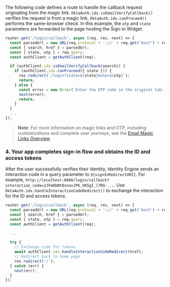 The following code defines a route to handle the callback request originating from the magic link. `OktaAuth.idx.isEmailVerifyCallback()` verifies the request is from a magic link, `OktaAuth.idx.canProceed()` performs the same-browser check. In this example, the `otp` and `state` parameters are forwarded to the page hosting the Sign-in Widget.

```javascript
router.get('/login/callback', async (req, res, next) => {
  const parsedUrl = new URL(req.protocol + '://' + req.get('host') + req.originalUrl);
  const { search, href } = parsedUrl;
  const { state, otp } = req.query;
  const authClient = getAuthClient(req);

  if (authClient.idx.isEmailVerifyCallback(search)) {
    if (authClient.idx.canProceed({ state })) {
      res.redirect(`/login?state=${state}&otp=${otp}`);
      return;
    } else {
      const error = new Error(`Enter the OTP code in the original tab: ${otp}`);
      next(error);
      return;
    }
  }
  ...
});
```

> **Note**: For more information on magic links and OTP, including customizations and complete user journeys, see the [Email Magic Links Overview](docs/guides/email-magic-links-overview/main/).

### 4. Your app completes sign-in flow and obtains the ID and access tokens

After the user successfully verifies their identity, Identity Engine sends an interaction code in a query parameter to `${signInRedirectURI}`. For example, `http://localhost:8080/login/callback?interaction_code=2JFmObNY8snovJP6_UK5gI_l7RQ-...`. Use `OktaAuth.idx.handleInteractionCodeRedirect()` to exchange the interaction for the ID and access tokens.

```javascript
router.get('/login/callback', async (req, res, next) => {
  const parsedUrl = new URL(req.protocol + '://' + req.get('host') + req.originalUrl);
  const { search, href } = parsedUrl;
  const { state, otp } = req.query;
  const authClient = getAuthClient(req);

  ...

  try {
    // Exchange code for tokens
    await authClient.idx.handleInteractionCodeRedirect(href);
    // Redirect back to home page
    res.redirect('/');
  } catch (err) {
    next(err);
  }
});

```
